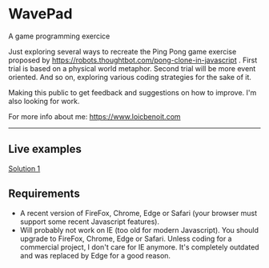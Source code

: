 # WavePad
A game programming exercice

Just exploring several ways to recreate the Ping Pong game exercise proposed by https://robots.thoughtbot.com/pong-clone-in-javascript . First trial is based on a physical world metaphor. Second trial will be more event oriented. And so on, exploring various coding strategies for the sake of it.

Making this public to get feedback and suggestions on how to improve. I'm also looking for work.

For more info about me: https://www.loicbenoit.com

---
## Live examples
[Solution 1](https://www.loicbenoit.com/wavepad1)

## Requirements
- A recent version of FireFox, Chrome, Edge or Safari (your browser must support some recent Javascript features).
- Will probably not work on IE (too old for modern Javascript). You should upgrade to FireFox, Chrome, Edge or Safari. Unless coding for a commercial project, I don't care for IE anymore. It's completely outdated and was replaced by Edge for a good reason.
